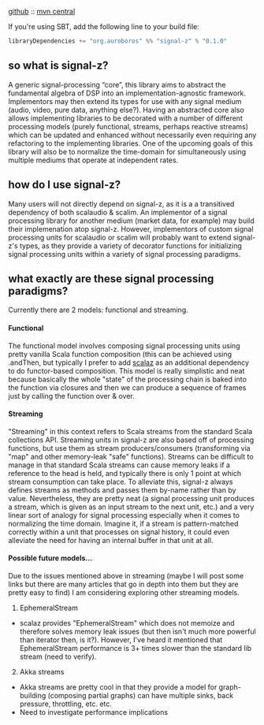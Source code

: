 [github](https://github.com/auroboros/signal-z) :: [mvn central](https://mvnrepository.com/artifact/org.auroboros/signalz_2.11)

If you're using SBT, add the following line to your build file:

```scala
libraryDependencies += "org.auroboros" %% "signal-z" % "0.1.0"
```

## so what is signal-z?
A generic signal-processing “core”, this library aims to abstract the fundamental algebra of DSP into an implementation-agnostic framework. Implementors may then extend its types for use with any signal medium (audio, video, pure data, anything else?). Having an abstracted core also allows implementing libraries to be decorated with a number of different processing models (purely functional, streams, perhaps reactive streams) which can be updated and enhanced without necessarily even requiring any refactoring to the implementing libraries. One of the upcoming goals of this library will also be to normalize the time-domain for simultaneously using multiple mediums that operate at independent rates.

## how do I use signal-z?
Many users will not directly depend on signal-z, as it is a a transitived dependency of both scalaudio & scalim. An implementor of a signal processing library for another medium (market data, for example) may build their implemenation atop signal-z. However, implementors of custom signal processing units for scalaudio or scalim will probably want to extend signal-z's types, as they provide a variety of decorator functions for initializing signal processing units within a variety of signal processing paradigms.

## what exactly are these signal processing paradigms?
Currently there are 2 models: functional and streaming. 

#### Functional
The functional model involves composing signal processing units using pretty vanilla Scala function composition (this can be achieved using .andThen, but typically I prefer to add [scalaz](https://github.com/scalaz/scalaz) as an additional dependency to do functor-based composition. This model is really simplistic and neat because basically the whole "state" of the processing chain is baked into the function via closures and then we can produce a sequence of frames just by calling the function over & over.

#### Streaming
"Streaming" in this context refers to Scala streams from the standard Scala collections API. Streaming units in signal-z are also based off of processing functions, but use them as stream producers/consumers (transforming via "map" and other memory-leak "safe" functions). Streams can be difficult to manage in that standard Scala streams can cause memory leaks if a reference to the head is held, and typically there is only 1 point at which stream consumption can take place. To alleviate this, signal-z always defines streams as methods and passes them by-name rather than by value. Nevertheless, they are pretty neat (a signal processing unit produces a stream, which is given as an input stream to the next unit, etc.) and a very linear sort of analogy for signal processing especially when it comes to normalizing the time domain. Imagine it, if a stream is pattern-matched correctly within a unit that processes on signal history, it could even alleviate the need for having an internal buffer in that unit at all.

#### Possible future models...
Due to the issues mentioned above in streaming (maybe I will post some links but there are many articles that go in depth into them but they are pretty easy to find) I am considering exploring other streaming models.

1. EphemeralStream
  * scalaz provides "EphemeralStream" which does not memoize and therefore solves memory leak issues (but then isn't much more powerful than iterator then, is it?). However, I've heard it mentioned that EphemeralStream performance is 3+ times slower than the standard lib stream (need to verify).
2. Akka streams
  * Akka streams are pretty cool in that they provide a model for graph-building (composing partial graphs) can have multiple sinks, back pressure, throttling, etc. etc.
  * Need to investigate performance implications
